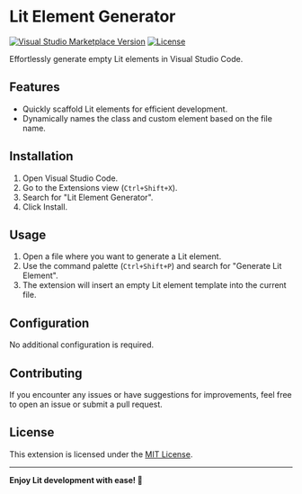# Lit Element Generator

[![Visual Studio Marketplace Version](https://img.shields.io/visual-studio-marketplace/v/your-username.your-extension-name)](https://marketplace.visualstudio.com/items?itemName=your-username.your-extension-name)
[![License](https://img.shields.io/badge/license-MIT-blue.svg)](https://opensource.org/licenses/MIT)

Effortlessly generate empty Lit elements in Visual Studio Code.

## Features

- Quickly scaffold Lit elements for efficient development.
- Dynamically names the class and custom element based on the file name.

## Installation

1. Open Visual Studio Code.
2. Go to the Extensions view (`Ctrl+Shift+X`).
3. Search for "Lit Element Generator".
4. Click Install.

## Usage

1. Open a file where you want to generate a Lit element.
2. Use the command palette (`Ctrl+Shift+P`) and search for "Generate Lit Element".
3. The extension will insert an empty Lit element template into the current file.

## Configuration

No additional configuration is required.

## Contributing

If you encounter any issues or have suggestions for improvements, feel free to open an issue or submit a pull request.

## License

This extension is licensed under the [MIT License](LICENSE).

---

**Enjoy Lit development with ease! 🚀**